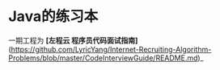 # Java的练习本

一期工程为 **[左程云 程序员代码面试指南]**(https://github.com/LyricYang/Internet-Recruiting-Algorithm-Problems/blob/master/CodeInterviewGuide/README.md)_
